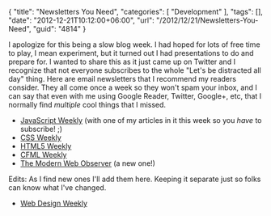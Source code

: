 {
	"title": "Newsletters You Need",
	"categories": [
		"Development"
	],
	"tags": [],
	"date": "2012-12-21T10:12:00+06:00",
	"url": "/2012/12/21/Newsletters-You-Need",
	"guid": "4814"
}

I apologize for this being a slow blog week. I had hoped for lots of free time to play, I mean experiment, but it turned out I had presentations to do and prepare for.  I wanted to share this as it just came up on Twitter and I recognize that not everyone subscribes to the whole "Let's be distracted all day" thing. Here are email newsletters that I recommend my readers consider. They all come once a week so they won't spam your inbox, and I can say that even with me using Google Reader, Twitter, Google+, etc, that I normally find <i>multiple</i> cool things that I missed. 

<ul>
<li><a href="http://javascriptweekly.com/">JavaScript Weekly</a> (with one of my articles in it this week so you <i>have</i> to subscribe! ;)</li>
<li><a href="http://css-weekly.com/">CSS Weekly</a></li>
<li><a href="http://html5weekly.com/">HTML5 Weekly</a></li>
<li><a href="http://tinyletter.com/cfml">CFML Weekly</a></li>
<li><a href="http://appendto.com/modernwebobserver/">The Modern Web Observer</a> (a new one!)</li>
</ul>

<p>
Edits: As I find new ones I'll add them here. Keeping it separate just so folks can know what I've changed.
</p>

<ul>
<li><a href="http://web-design-weekly.com/">Web Design Weekly</a></li>
</ul>